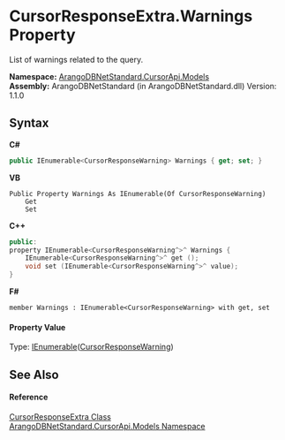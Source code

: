 # CursorResponseExtra.Warnings Property 
 

List of warnings related to the query.

**Namespace:**&nbsp;<a href="35799343-7a53-6c3b-95d1-21ff990d1b8b">ArangoDBNetStandard.CursorApi.Models</a><br />**Assembly:**&nbsp;ArangoDBNetStandard (in ArangoDBNetStandard.dll) Version: 1.1.0

## Syntax

**C#**<br />
``` C#
public IEnumerable<CursorResponseWarning> Warnings { get; set; }
```

**VB**<br />
``` VB
Public Property Warnings As IEnumerable(Of CursorResponseWarning)
	Get
	Set
```

**C++**<br />
``` C++
public:
property IEnumerable<CursorResponseWarning^>^ Warnings {
	IEnumerable<CursorResponseWarning^>^ get ();
	void set (IEnumerable<CursorResponseWarning^>^ value);
}
```

**F#**<br />
``` F#
member Warnings : IEnumerable<CursorResponseWarning> with get, set

```


#### Property Value
Type: <a href="https://docs.microsoft.com/dotnet/api/system.collections.generic.ienumerable-1" target="_blank" rel="noopener noreferrer">IEnumerable</a>(<a href="95db6bc0-039a-1041-13ec-48a4edba56b3">CursorResponseWarning</a>)

## See Also


#### Reference
<a href="5be0fc71-f618-c973-dd17-6b49de368007">CursorResponseExtra Class</a><br /><a href="35799343-7a53-6c3b-95d1-21ff990d1b8b">ArangoDBNetStandard.CursorApi.Models Namespace</a><br />